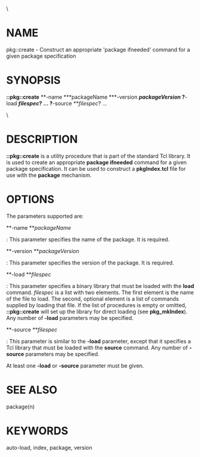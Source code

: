 \

# NAME

pkg::create - Construct an appropriate \'package ifneeded\' command for
a given package specification

# SYNOPSIS

**::pkg::create** **-name ***packageName ***-version ***packageVersion*
?**-load ***filespec*? \... ?**-source ***filespec*? \...

\

# DESCRIPTION

**::pkg::create** is a utility procedure that is part of the standard
Tcl library. It is used to create an appropriate **package ifneeded**
command for a given package specification. It can be used to construct a
**pkgIndex.tcl** file for use with the **package** mechanism.

# OPTIONS

The parameters supported are:

**-name ***packageName*

:   This parameter specifies the name of the package. It is required.

**-version ***packageVersion*

:   This parameter specifies the version of the package. It is required.

**-load ***filespec*

:   This parameter specifies a binary library that must be loaded with
    the **load** command. *filespec* is a list with two elements. The
    first element is the name of the file to load. The second, optional
    element is a list of commands supplied by loading that file. If the
    list of procedures is empty or omitted, **::pkg::create** will set
    up the library for direct loading (see **pkg_mkIndex**). Any number
    of **-load** parameters may be specified.

**-source ***filespec*

:   This parameter is similar to the **-load** parameter, except that it
    specifies a Tcl library that must be loaded with the **source**
    command. Any number of **-source** parameters may be specified.

At least one **-load** or **-source** parameter must be given.

# SEE ALSO

package(n)

# KEYWORDS

auto-load, index, package, version
